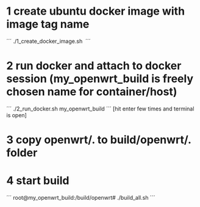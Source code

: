 # 1 create ubuntu docker image with image tag name
´´´
./1_create_docker_image.sh <image tag name>
´´´
# 2 run docker and attach to docker session (my_openwrt_build is freely chosen name for container/host)
´´´
./2_run_docker.sh my_openwrt_build
´´´
[hit enter few times and terminal is open]

# 3 copy openwrt/. to build/openwrt/. folder 

# 4 start build
´´´
root@my_openwrt_build:/build/openwrt# ./build_all.sh
´´´


